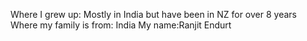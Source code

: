 Where I grew up: Mostly in India but have been in NZ for over 8 years 
Where my family is from: India 
My name:Ranjit Endurt